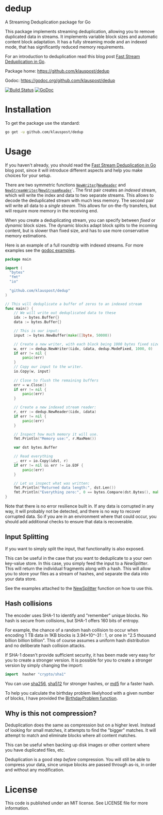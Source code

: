 # dedup
A Streaming Deduplication package for Go

This package implements streaming deduplication, allowing you to remove duplicated data in streams. It implements variable block sizes and automatic content block adaptation. It has a fully streaming mode and an indexed mode, that has significantly reduced memory requirements.

For an introduction to deduplication read this blog post [Fast Stream Deduplication in Go](https://blog.klauspost.com/fast-stream-deduplication-in-go/).

Package home: https://github.com/klauspost/dedup

Godoc: https://godoc.org/github.com/klauspost/dedup

[![Build Status](https://travis-ci.org/klauspost/dedup.svg?branch=master)](https://travis-ci.org/klauspost/dedup)
[![GoDoc][1]][2]

[1]: https://godoc.org/github.com/klauspost/dedup?status.svg
[2]: https://godoc.org/github.com/klauspost/dedup

# Installation
To get the package use the standard:
```bash
go get -u github.com/klauspost/dedup
```

# Usage

If you haven't already, you should read the [Fast Stream Deduplication in Go](https://blog.klauspost.com/fast-stream-deduplication-in-go/) blog post, since it will introduce different aspects and help you make choices for your setup.

There are two symmetric functions [`NewWriter`](https://godoc.org/github.com/klauspost/dedup#NewWriter)/[`NewReader`](https://godoc.org/github.com/klauspost/dedup#NewReader) and [`NewStreamWriter`](https://godoc.org/github.com/klauspost/dedup#NewStreamWriter)/[`NewStreamReader`](https://godoc.org/github.com/klauspost/dedup#NewStreamReader)`. The first pair creates an *indexed* stream, which will write the index and data to two separate streams. This allows to decode the deduplicated stream with much less memory. The second pair will write all data to a *single stream*. This allows for on-the-fly transfers, but will require more memory in the receiving end.

When you create a deduplicating stream, you can specify between *fixed* or *dynamic* block sizes. The dynamic blocks adapt block splits to the incoming content, but is slower than fixed size, and has to use more conservative memory estimations.

Here is an example of a full roundtrip with indexed streams. For more examples see the [godoc examples](https://godoc.org/github.com/klauspost/dedup#pkg-examples).

```Go
package main

import (
  "bytes"
  "fmt"
  "io"
  
  "github.com/klauspost/dedup"
)

// This will deduplicate a buffer of zeros to an indexed stream
func main() {
	// We will write out deduplicated data to these
	idx := bytes.Buffer{}
	data := bytes.Buffer{}

	// This is our input:
	input := bytes.NewBuffer(make([]byte, 50000))

	// Create a new writer, with each block being 1000 bytes fixed size.
	w, err := dedup.NewWriter(&idx, &data, dedup.ModeFixed, 1000, 0)
	if err != nil {
		panic(err)
	}
	// Copy our input to the writer.
	io.Copy(w, input)
	
	// Close to flush the remaining buffers
	err = w.Close()
	if err != nil {
		panic(err)
	}

	// Create a new indexed stream reader:
	r, err := dedup.NewReader(&idx, &data)
	if err != nil {
		panic(err)
	}

	// Inspect how much memory it will use.
	fmt.Println("Memory use:", r.MaxMem())

	var dst bytes.Buffer

	// Read everything
	_, err = io.Copy(&dst, r)
	if err != nil && err != io.EOF {
		panic(err)
	}

	// Let us inspect what was written:
	fmt.Println("Returned data length:", dst.Len())
	fmt.Println("Everything zero:", 0 == bytes.Compare(dst.Bytes(), make([]byte, 50000)))
}
```

Note that there is no error resilience built in. If any data is corrupted in any way, it will probably not be detected, and there is no way to recover corrupted data. So if you are in an environment where that could occur, you should add additional checks to ensure that data is recoverable.

## Input Splitting

If you want to simply split the input, that functionality is also exposed.

This can be useful in the case that you want to deduplicate to a your own key-value store. 
In this case, you simply feed the input to a *NewSplitter*. 
This will return the individual fragments along with a hash. This will allow you to store your files as a stream of hashes, and separate the data into your data store.

See the examples attached to the [NewSplitter](https://godoc.org/github.com/klauspost/dedup#example-NewSplitter) function on how to use this.

## Hash collisions

The encoder uses SHA-1 to identify and "remember" unique blocks. No hash is secure from collisions, but SHA-1 offers 160 bits of entropy. 

For example, the chance of a random hash collision to occur when encoding 1 TB data in 1KB blocks is 3.94×10^-31 : 1, or one in "2.5 thousand billion billion billion". This of course assumes a uniform hash distribution and no deliberate hash collision attacks.

If SHA-1 doesn't provide sufficient security, it has been made very easy for you to create a stronger version. It is possible for you to create a stronger version by simply changing the import:

```Go
import 	hasher "crypto/sha1"
```
You can use [sha256](https://golang.org/pkg/crypto/sha256/), [sha512](https://golang.org/pkg/crypto/sha512/) for stronger hashes, or [md5](https://golang.org/pkg/crypto/md5/) for a faster hash.

To help you calculate the birthday problem likelyhood with a given number of blocks, I have provided the [BirthdayProblem function](https://godoc.org/github.com/klauspost/dedup#BirthdayProblem).

## Why is this not compression?

Deduplication does the same as compression but on a higher level. Instead of looking for small matches, it attempts to find the "bigger" matches. It will attempt to match and eliminate blocks where all content matches. 

This can be useful when backing up disk images or other content where you have duplicated files, etc.

Deduplication is a good step *before* compression. You will still be able to compress your data, since unique blocks are passed through as-is, in order and without any modification.

# License

This code is published under an MIT license. See LICENSE file for more information.
